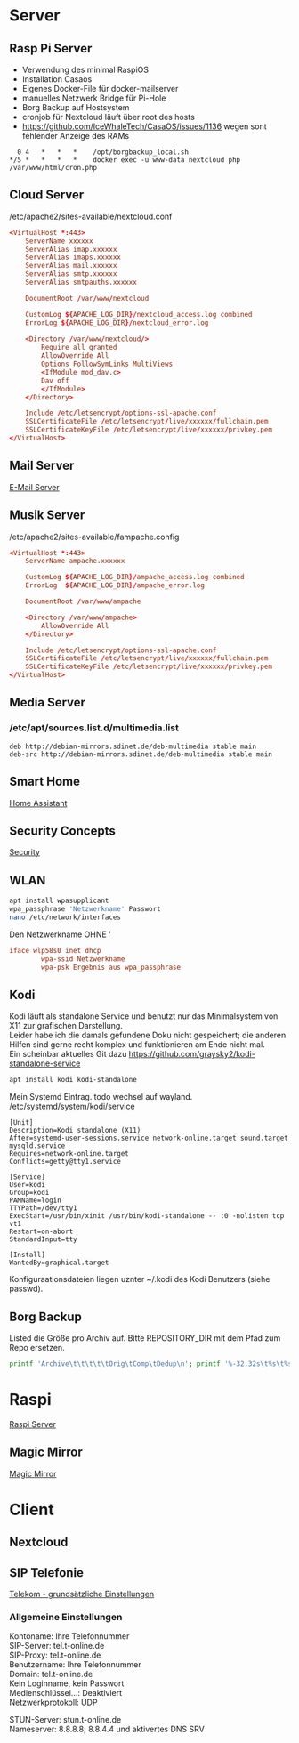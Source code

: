 # Server
## Rasp Pi Server
- Verwendung des minimal RaspiOS
- Installation Casaos
- Eigenes Docker-File für docker-mailserver
- manuelles Netzwerk Bridge für Pi-Hole
- Borg Backup auf Hostsystem
- cronjob für Nextcloud läuft über root des hosts
- https://github.com/IceWhaleTech/CasaOS/issues/1136 wegen sont fehlender Anzeige des RAMs
``` crontab -e
  0 4   *   *   *    /opt/borgbackup_local.sh
*/5 *   *   *   *    docker exec -u www-data nextcloud php /var/www/html/cron.php
```

## Cloud Server
/etc/apache2/sites-available/nextcloud.conf
```conf
<VirtualHost *:443>
	ServerName xxxxxx
	ServerAlias imap.xxxxxx
	ServerAlias imaps.xxxxxx
	ServerAlias mail.xxxxxx
	ServerAlias smtp.xxxxxx
	ServerAlias smtpauths.xxxxxx

	DocumentRoot /var/www/nextcloud

	CustomLog ${APACHE_LOG_DIR}/nextcloud_access.log combined
	ErrorLog ${APACHE_LOG_DIR}/nextcloud_error.log
	
	<Directory /var/www/nextcloud/>
	 	Require all granted
		AllowOverride All
		Options FollowSymLinks MultiViews
		<IfModule mod_dav.c>
		Dav off
		</IfModule>
	</Directory>

	Include /etc/letsencrypt/options-ssl-apache.conf
	SSLCertificateFile /etc/letsencrypt/live/xxxxxx/fullchain.pem
	SSLCertificateKeyFile /etc/letsencrypt/live/xxxxxx/privkey.pem
</VirtualHost>
```
## Mail Server
[E-Mail Server](EMail.md)

## Musik Server
/etc/apache2/sites-available/fampache.config
```conf
<VirtualHost *:443>
	ServerName ampache.xxxxxx

    CustomLog ${APACHE_LOG_DIR}/ampache_access.log combined
	ErrorLog  ${APACHE_LOG_DIR}/ampache_error.log

	DocumentRoot /var/www/ampache

	<Directory /var/www/ampache>
       	AllowOverride All
	</Directory>

	Include /etc/letsencrypt/options-ssl-apache.conf
	SSLCertificateFile /etc/letsencrypt/live/xxxxxx/fullchain.pem
	SSLCertificateKeyFile /etc/letsencrypt/live/xxxxxx/privkey.pem
</VirtualHost>
```
## Media Server
### /etc/apt/sources.list.d/multimedia.list
```list
deb http://debian-mirrors.sdinet.de/deb-multimedia stable main
deb-src http://debian-mirrors.sdinet.de/deb-multimedia stable main
```
## Smart Home
[Home Assistant](HomeAssistant.md)
## Security Concepts
[Security](Security.md)

## WLAN
```bash
apt install wpasupplicant
wpa_passphrase 'Netzwerkname' Passwort
nano /etc/network/interfaces
```
Den Netzwerkname OHNE '
```conf
iface wlp58s0 inet dhcp
        wpa-ssid Netzwerkname
        wpa-psk Ergebnis aus wpa_passphrase
```

## Kodi
Kodi läuft als standalone Service und benutzt nur das Minimalsystem von X11 zur grafischen Darstellung.  
Leider habe ich die damals gefundene Doku nicht gespeichert; die anderen Hilfen sind gerne recht komplex und funktionieren am Ende nicht mal.  
Ein scheinbar aktuelles Git dazu https://github.com/graysky2/kodi-standalone-service  
```bash
apt install kodi kodi-standalone
```
Mein Systemd Eintrag. todo wechsel auf wayland.  
/etc/systemd/system/kodi/service
```service
[Unit]
Description=Kodi standalone (X11)
After=systemd-user-sessions.service network-online.target sound.target mysqld.service
Requires=network-online.target
Conflicts=getty@tty1.service

[Service]
User=kodi
Group=kodi
PAMName=login
TTYPath=/dev/tty1
ExecStart=/usr/bin/xinit /usr/bin/kodi-standalone -- :0 -nolisten tcp vt1
Restart=on-abort
StandardInput=tty

[Install]
WantedBy=graphical.target
```
Konfiguraationsdateien liegen uznter ~/.kodi des Kodi Benutzers (siehe passwd).

## Borg Backup
Listed die Größe pro Archiv auf. Bitte REPOSITORY_DIR mit dem Pfad zum Repo ersetzen.
```bash
printf 'Archive\t\t\t\t\tOrig\tComp\tDedup\n'; printf '%-32.32s\t%s\t%s\t%s\n' $(borg info --json --sort-by name --glob-archives '*' REPOSITORY_DIR | jq '.archives[] | "\(.name) \(.stats.original_size) \(.stats.compressed_size) \(.stats.deduplicated_size)"' | sed --expression='s/^"//;s/"$//' | numfmt --field='2-4' --to=iec)
```

# Raspi
[Raspi Server](InstallHassioDockerPi.md)

## Magic Mirror 
[Magic Mirror](MagicMirror.md)

# Client
## Nextcloud
## SIP Telefonie
[Telekom - grundsätzliche Einstellungen](https://www.telekom.de/hilfe/festnetz-internet-tv/ip-basierter-anschluss/einstellungen-fuer-die-ip-telefonie-mit-anderen-clients?samChecked=true)

### Allgemeine Einstellungen

Kontoname: Ihre Telefonnummer  
SIP-Server: tel.t-online.de  
SIP-Proxy: tel.t-online.de  
Benutzername: Ihre Telefonnummer  
Domain: tel.t-online.de  
Kein Loginname, kein Passwort  
Medienschlüssel...: Deaktiviert  
Netzwerkprotokoll: UDP  

STUN-Server: stun.t-online.de  
Nameserver: 8.8.8.8; 8.8.4.4 und aktivertes DNS SRV  
